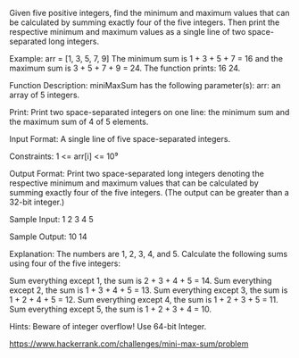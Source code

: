 Given five positive integers, find the minimum and maximum values that can be calculated by summing exactly four of the five integers. Then print the respective minimum and maximum values as a single line of two space-separated long integers.

Example: arr = [1, 3, 5, 7, 9] The minimum sum is 1 + 3 + 5 + 7 = 16 and the maximum sum is 3 + 5 + 7 + 9 = 24. The function prints: 16 24.

Function Description: miniMaxSum has the following parameter(s): arr: an array of 5 integers.

Print: Print two space-separated integers on one line: the minimum sum and the maximum sum of 4 of 5 elements.

Input Format: A single line of five space-separated integers.

Constraints: 1 <= arr[i] <= 10⁹

Output Format: Print two space-separated long integers denoting the respective minimum and maximum values that can be calculated by summing exactly four of the five integers. (The output can be greater than a 32-bit integer.)

Sample Input: 1 2 3 4 5

Sample Output: 10 14

Explanation: The numbers are 1, 2, 3, 4, and 5. Calculate the following sums using four of the five integers:

Sum everything except 1, the sum is 2 + 3 + 4 + 5 = 14. Sum everything except 2, the sum is 1 + 3 + 4 + 5 = 13. Sum everything except 3, the sum is 1 + 2 + 4 + 5 = 12. Sum everything except 4, the sum is 1 + 2 + 3 + 5 = 11. Sum everything except 5, the sum is 1 + 2 + 3 + 4 = 10.

Hints: Beware of integer overflow! Use 64-bit Integer.

https://www.hackerrank.com/challenges/mini-max-sum/problem
